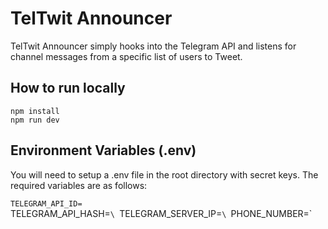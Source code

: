 # TelTwit Announcer

TelTwit Announcer simply hooks into the Telegram API and listens for channel messages from a specific list of users to
Tweet.

## How to run locally

`npm install`\
`npm run dev`

## Environment Variables (.env)

You will need to setup a .env file in the root directory with secret keys. The required variables are as follows:

`TELEGRAM_API_ID=`\
TELEGRAM_API_HASH=`\
`TELEGRAM_SERVER_IP=`\
`PHONE_NUMBER=`